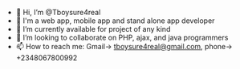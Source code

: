 - 👋 Hi, I’m @Tboysure4real
- 👀 I'm a web app, mobile app and stand alone app developer
- 🌱 I’m currently available for project of any kind
- 💞️ I’m looking to collaborate on PHP, ajax, and java programmers 
- 📫 How to reach me: Gmail-> tboysure4real@gmail.com, phone-> +2348067800992


<!---
Tboysure4real/Tboysure4real is a ✨ special ✨ repository because its `README.md` (this file) appears on your GitHub profile.
You can click the Preview link to take a look at your changes.
--->
